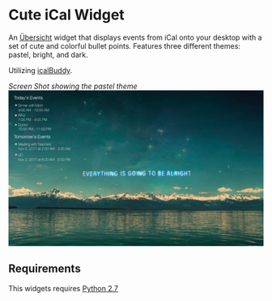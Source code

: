 # Cute iCal Widget

An [Übersicht](http://tracesof.net/uebersicht/) widget that displays events from iCal onto your desktop with a set of cute and colorful bullet points. Features three different themes: pastel, bright, and dark.

Utilizing [icalBuddy](http://hasseg.org/icalBuddy/).

*Screen Shot showing the pastel theme*
![Example Screenshot of widget](Screen_Shot.png)

## Requirements

This widgets requires [Python 2.7](https://www.python.org/downloads/)
